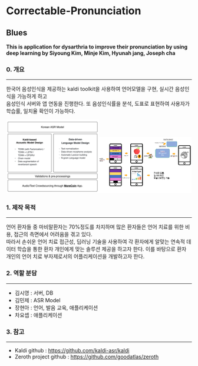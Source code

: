 # Correctable-Pronunciation
## Blues

__This is application for dysarthria to improve their pronunciation by using deep learning
by Siyoung Kim, Minje Kim, Hyunah jang, Joseph cha__

### 0. 개요
------------------------------
한국어 음성인식을 제공하는 kaldi toolkit을 사용하여 언어모델을 구현, 실시간 음성인식을 가능하게 하고     
음성인식 서버와 앱 연동을 진행한다. 
또 음성인식률을 분석, 도표로 표현하여 사용자가 학습률, 일치율 확인이 가능하다.

<img src="/images/Zeroth.png" width="50%"><img src="/images/AppDesign.png" width="50%">


### 1. 제작 목적
------------------------------
언어 환자들 중 마비말환자는 70%정도를 차지하며 많은 환자들은 언어 치료를 위한 비용, 접근의 측면에서 어려움을 겪고 있다.  
따라서 손쉬운 언어 치료 접근성, 딥러닝 기술을 사용하여 각 환자에게 알맞는 연속적 데이터 학습을 통한 
환자 개인에게 맞는 솔루션 제공을 하고자 한다. 
이를 바탕으로 환자 개인의 언어 치료 부자제로서의  어플리케이션을 개발하고자 한다. 

### 2. 역할 분담
------------------------------
 * 김시영 : 서버, DB 
 * 김민제 : ASR Model
 * 장현아 : 언어, 발음 교육, 애플리케이션 
 * 차요셉 : 애플리케이션

### 3. 참고
------------------------------
 * Kaldi github : https://github.com/kaldi-asr/kaldi
 * Zeroth project github : https://github.com/goodatlas/zeroth
